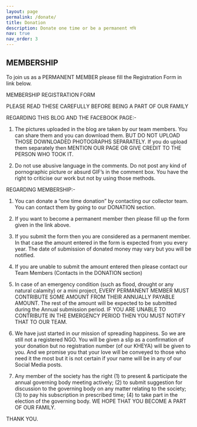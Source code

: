 ```yaml
---
layout: page
permalink: /donate/
title: Donation
description: Donate one time or be a permanent মাঝি
nav: true
nav_order: 3
---
```


## MEMBERSHIP

To join us as a PERMANENT MEMBER please fill the Registration Form in link below.

MEMBERSHIP REGISTRATION FORM

PLEASE READ THESE CAREFULLY BEFORE BEING A PART OF OUR FAMILY

REGARDING THIS BLOG AND THE FACEBOOK PAGE:-
1. The pictures uploaded in the blog are taken by our team members. You can share them and you can download them. BUT DO NOT UPLOAD THOSE DOWNLOADED PHOTOGRAPHS SEPARATELY. If you do upload them separately then MENTION OUR PAGE OR GIVE CREDIT TO THE PERSON WHO TOOK IT.

2.  Do not use abusive language in the comments. Do not post any kind of pornographic picture or absurd GIF’s in the comment box. You have the right to criticise our work but not by using those methods.

REGARDING MEMBERSHIP:-
1. You can donate a “one time donation” by contacting our collector team. You can contact them by going to our DONATION section.

2. If you want to become a permanent member then please fill up the form given in the link above.

3. If you submit the form then you are considered as a permanent member. In that case the amount entered in the form is expected from you every year. The date of submission of donated money may vary but you will be notified.

4. If you are unable to submit the amount entered then please contact our Team Members (Contacts in the DONATION section)

5. In case of an emergency condition (such as flood, drought or any natural calamity) or a mini project, EVERY PERMANENT MEMBER MUST CONTRIBUTE SOME AMOUNT FROM THEIR ANNUALLY PAYABLE AMOUNT. The rest of the amount will be expected to be submitted during the Annual submission period. IF YOU ARE UNABLE TO CONTRIBUTE IN THE EMERGENCY PERIOD THEN YOU MUST NOTIFY THAT TO OUR TEAM.

6. We have just started in our mission of spreading happiness. So we are still not a registered NGO. You will be given a slip as a confirmation of your donation but no registration number (of our KHEYA) will be given to you. And we promise you that your love will be conveyed to those who need it the most but it is not certain if your name will be in any of our Social Media posts.

7. Any member of the society has the right (1) to present & participate the annual governing body meeting actively; (2) to submit suggestion for discussion to the governing body on any matter relating to the society; (3) to pay his subscription in prescribed time; (4) to take part in the election of the governing body.
WE HOPE THAT YOU BECOME A PART OF OUR FAMILY.

THANK YOU.